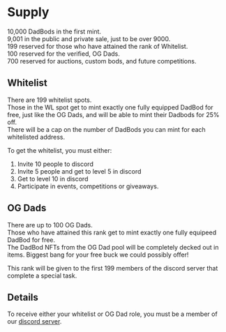 # Supply
10,000 DadBods in the first mint.  
9,001 in the public and private sale, just to be over 9000.  
199 reserved for those who have attained the rank of Whitelist.  
100 reserved for the verified, OG Dads.  
700 reserved for auctions, custom bods, and future competitions. 

## Whitelist
There are 199 whitelist spots.  
Those in the WL spot get to mint exactly one fully equipped DadBod for free, just like the OG Dads, and will be able to mint their Dadbods for 25% off.  
There will be a cap on the number of DadBods you can mint for each whitelisted address.  

To get the whitelist, you must either:  

1. Invite 10 people to discord
2. Invite 5 people and get to level 5 in discord
3. Get to level 10 in discord 
4. Participate in events, competitions or giveaways.  

## OG Dads
There are up to 100 OG Dads.  
Those who have attained this rank get to mint exactly one fully equipeed DadBod for free.  
The DadBod NFTs from the OG Dad pool will be completely decked out in items. Biggest bang for your free buck we could possibly offer!  

This rank will be given to the first 199 members of the discord server that complete a special task.  

## Details
To receive either your whitelist or OG Dad role, you must be a member of our [discord server](https://discord.gg/Aun5YcvKWc).